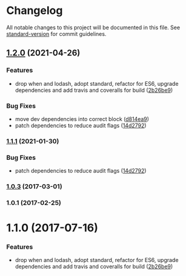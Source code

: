 # Changelog

All notable changes to this project will be documented in this file. See [standard-version](https://github.com/conventional-changelog/standard-version) for commit guidelines.

## [1.2.0](https://github.com/deftly/node-deftly/compare/v1.0.2...v1.2.0) (2021-04-26)


### Features

* drop when and lodash, adopt standard, refactor for ES6, upgrade dependencies and add travis and coveralls for build ([2b26be9](https://github.com/deftly/node-deftly/commit/2b26be932a88d1227cd52455b98ad3196050c5d2))


### Bug Fixes

* move dev dependencies into correct block ([d814ea9](https://github.com/deftly/node-deftly/commit/d814ea9d8b57218186e1994fce6b7ce3ea416d84))
* patch dependencies to reduce audit flags ([14d2792](https://github.com/deftly/node-deftly/commit/14d279291bb612f4188e2cc5aafa42f5ab770357))

### [1.1.1](https://github.com/deftly/node-deftly/compare/v1.1.0...v1.1.1) (2021-01-30)


### Bug Fixes

* patch dependencies to reduce audit flags ([14d2792](https://github.com/deftly/node-deftly/commit/14d279291bb612f4188e2cc5aafa42f5ab770357))

### [1.0.3](https://github.com/deftly/node-deftly/compare/v1.0.2...v1.0.3) (2017-03-01)

### 1.0.1 (2017-02-25)

<a name="1.1.0"></a>
# 1.1.0 (2017-07-16)


### Features

* drop when and lodash, adopt standard, refactor for ES6, upgrade dependencies and add travis and coveralls for build ([2b26be9](https://github.com/deftly/node-deftly/commit/2b26be9))
